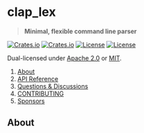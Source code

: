 <!-- omit in TOC -->
# clap_lex

> **Minimal, flexible command line parser**

[![Crates.io](https://img.shields.io/crates/v/clap_lex?style=flat-square)](https://crates.io/crates/clap_lex)
[![Crates.io](https://img.shields.io/crates/d/clap_lex?style=flat-square)](https://crates.io/crates/clap_lex)
[![License](https://img.shields.io/badge/license-Apache%202.0-blue?style=flat-square)](https://github.com/clap-rs/clap/blob/clap_lex-v0.7.0/LICENSE-APACHE)
[![License](https://img.shields.io/badge/license-MIT-blue?style=flat-square)](https://github.com/clap-rs/clap/blob/clap_lex-v0.7.0/LICENSE-MIT)

Dual-licensed under [Apache 2.0](LICENSE-APACHE) or [MIT](LICENSE-MIT).

1. [About](#about)
2. [API Reference](https://docs.rs/clap_lex)
3. [Questions & Discussions](https://github.com/clap-rs/clap/discussions)
4. [CONTRIBUTING](https://github.com/clap-rs/clap/blob/clap_lex-v0.7.0/clap_lex/CONTRIBUTING.md)
5. [Sponsors](https://github.com/clap-rs/clap/blob/clap_lex-v0.7.0/README.md#sponsors)

## About

